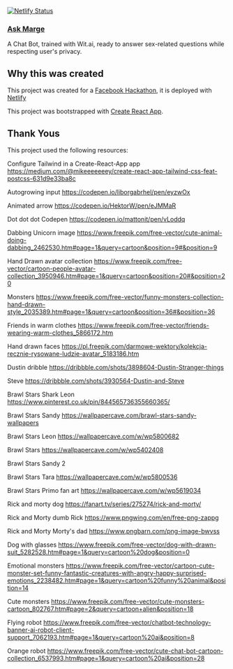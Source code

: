 [![Netlify Status](https://api.netlify.com/api/v1/badges/67e2f341-d9c4-4577-bdd7-b0ed7c61b31f/deploy-status)](https://app.netlify.com/sites/ask-marge/deploys)

### [Ask Marge](https://ask-marge.netlify.app/)

A Chat Bot, trained with Wit.ai, ready to answer sex-related questions while respecting user's privacy.

## Why this was created

This project was created for a [Facebook Hackathon](https://fbai2.devpost.com/), it is deployed with [Netlify](https://www.netlify.com/)

This project was bootstrapped with [Create React App](https://github.com/facebook/create-react-app).

## Thank Yous

This project used the following resources:

Configure Tailwind in a Create-React-App app
https://medium.com/@mikeeeeeeey/create-react-app-tailwind-css-feat-postcss-631d9e33ba8c

Autogrowing input
https://codepen.io/liborgabrhel/pen/eyzwOx

Animated arrow
https://codepen.io/HektorW/pen/eJMMaR

Dot dot dot Codepen
https://codepen.io/mattonit/pen/vLoddq

Dabbing Unicorn image
https://www.freepik.com/free-vector/cute-animal-doing-dabbing_2462530.htm#page=1&query=cartoon&position=9#&position=9

Hand Drawn avatar collection
https://www.freepik.com/free-vector/cartoon-people-avatar-collection_3950946.htm#page=1&query=cartoon&position=20#&position=20

Monsters
https://www.freepik.com/free-vector/funny-monsters-collection-hand-drawn-style_2035389.htm#page=1&query=cartoon&position=36#&position=36

Friends in warm clothes
https://www.freepik.com/free-vector/friends-wearing-warm-clothes_5866172.htm

Hand drawn faces
https://pl.freepik.com/darmowe-wektory/kolekcja-recznie-rysowane-ludzie-avatar_5183186.htm

Dustin dribble
https://dribbble.com/shots/3898604-Dustin-Stranger-things

Steve
https://dribbble.com/shots/3930564-Dustin-and-Steve

Brawl Stars Shark Leon
https://www.pinterest.co.uk/pin/844565736355660365/

Brawl Stars Sandy
https://wallpapercave.com/brawl-stars-sandy-wallpapers

Brawl Stars Leon
https://wallpapercave.com/w/wp5800682

Brawl Stars
https://wallpapercave.com/w/wp5402408

Brawl Stars Sandy 2


Brawl Stars Tara
https://wallpapercave.com/w/wp5800536

Brawl Stars Primo fan art
https://wallpapercave.com/w/wp5619034

Rick and morty dog
https://fanart.tv/series/275274/rick-and-morty/

Rick and Morty dumb Rick
https://www.pngwing.com/en/free-png-zappg

Rick and Morty Morty's dad
https://www.pngbarn.com/png-image-bwvss

Dog with glasses
https://www.freepik.com/free-vector/dog-with-drawn-suit_5282528.htm#page=1&query=cartoon%20dog&position=0

Emotional monsters
https://www.freepik.com/free-vector/cartoon-cute-monster-set-funny-fantastic-creatures-with-angry-happy-surprised-emotions_2238482.htm#page=1&query=cartoon%20funny%20animal&position=14

Cute monsters
https://www.freepik.com/free-vector/cute-monsters-cartoon_802767.htm#page=2&query=cartoon+alien&position=18

Flying robot
https://www.freepik.com/free-vector/chatbot-technology-banner-ai-robot-client-support_7062193.htm#page=1&query=cartoon%20ai&position=8

Orange robot
https://www.freepik.com/free-vector/cute-chat-bot-cartoon-collection_6537993.htm#page=1&query=cartoon%20ai&position=28
